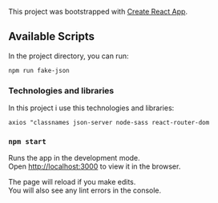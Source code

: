 This project was bootstrapped with [Create React App](https://github.com/facebook/create-react-app).

## Available Scripts

In the project directory, you can run:

`npm run fake-json`


### Technologies and libraries

In this project i use this technologies and libraries:

`axios
"classnames
json-server
node-sass
react-router-dom`

### `npm start`

Runs the app in the development mode.<br />
Open [http://localhost:3000](http://localhost:3000) to view it in the browser.

The page will reload if you make edits.<br />
You will also see any lint errors in the console.


